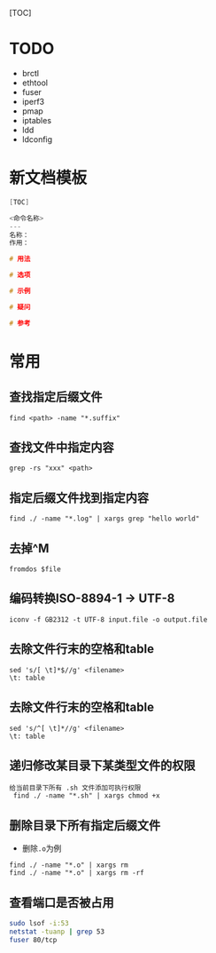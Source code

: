 [TOC]

# TODO
* brctl
* ethtool
* fuser
* iperf3
* pmap
* iptables
* ldd
* ldconfig

# 新文档模板
```c
[TOC]

<命令名称>
---
名称：
作用：

# 用法

# 选项

# 示例

# 疑问

# 参考

```

# 常用
## 查找指定后缀文件
```
find <path> -name "*.suffix"
```

## 查找文件中指定内容
```
grep -rs "xxx" <path>
```

## 指定后缀文件找到指定内容
```
find ./ -name "*.log" | xargs grep "hello world"
```

## 去掉^M
```
fromdos $file
```

## 编码转换ISO-8894-1 -> UTF-8
```
iconv -f GB2312 -t UTF-8 input.file -o output.file
```
## 去除文件行末的空格和table
```
sed 's/[ \t]*$//g' <filename>
\t: table
```
## 去除文件行末的空格和table
```
sed 's/^[ \t]*//g' <filename>
\t: table
```

## 递归修改某目录下某类型文件的权限
```
给当前目录下所有 .sh 文件添加可执行权限
 find ./ -name "*.sh" | xargs chmod +x 
```

## 删除目录下所有指定后缀文件
* 删除`.o`为例
```
find ./ -name "*.o" | xargs rm
find ./ -name "*.o" | xargs rm -rf
```

## 查看端口是否被占用
```bash
sudo lsof -i:53
netstat -tuanp | grep 53
fuser 80/tcp
```
